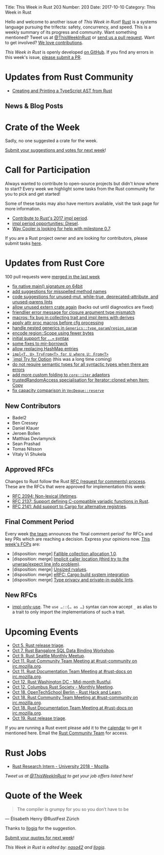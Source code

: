 Title: This Week in Rust 203
Number: 203
Date: 2017-10-10
Category: This Week in Rust

Hello and welcome to another issue of *This Week in Rust*!
[Rust](http://rust-lang.org) is a systems language pursuing the trifecta: safety, concurrency, and speed.
This is a weekly summary of its progress and community.
Want something mentioned? Tweet us at [@ThisWeekInRust](https://twitter.com/ThisWeekInRust) or [send us a pull request](https://github.com/cmr/this-week-in-rust).
Want to get involved? [We love contributions](https://github.com/rust-lang/rust/blob/master/CONTRIBUTING.md).

*This Week in Rust* is openly developed [on GitHub](https://github.com/cmr/this-week-in-rust).
If you find any errors in this week's issue, [please submit a PR](https://github.com/cmr/this-week-in-rust/pulls).

# Updates from Rust Community

* [Creating and Printing a TypeScript AST from Rust](http://blog.ctaggart.com/2017/10/creating-and-printing-typescript-ast.html)

## News & Blog Posts

# Crate of the Week

Sadly, no one suggested a crate for the week.

[Submit your suggestions and votes for next week][submit_crate]!

[submit_crate]: https://users.rust-lang.org/t/crate-of-the-week/2704

# Call for Participation

Always wanted to contribute to open-source projects but didn't know where to start?
Every week we highlight some tasks from the Rust community for you to pick and get started!

Some of these tasks may also have mentors available, visit the task page for more information.

* [Contribute to Rust's 2017 impl period](https://www.rustaceans.org/findwork/impl).
* [impl period opportunities: Diesel](https://medium.com/@sgrif/impl-version-1-0-for-diesel-10f5872c7be).
* [Way Cooler is looking for help with milestone 0.7](https://github.com/way-cooler/way-cooler/issues?q=is%3Aopen+is%3Aissue+milestone%3A0.7+label%3A%22Help+Wanted%22).

If you are a Rust project owner and are looking for contributors, please submit tasks [here][guidelines].

[guidelines]: https://users.rust-lang.org/t/twir-call-for-participation/4821

# Updates from Rust Core

100 pull requests were [merged in the last week][merged]

[merged]: https://github.com/search?q=is%3Apr+org%3Arust-lang+is%3Amerged+merged%3A2017-09-25..2017-10-02

* [fix native main() signature on 64bit](https://github.com/rust-lang/rust/pull/44906)
* [add suggestions for misspelled method names](https://github.com/rust-lang/rust/pull/44297)
* [code suggestions for unused-mut, while-true, deprecated-attribute, and unused-parens lints](https://github.com/rust-lang/rust/pull/44942)
* [allow unused extern crate again](https://github.com/rust-lang/rust/pull/44825) (backs out until diagnostics are fixed)
* [friendlier error message for closure argument type mismatch](https://github.com/rust-lang/rust/pull/44735)
* [macros: fix bug in collecting trait and impl items with derives](https://github.com/rust-lang/rust/pull/44757)
* [apply attr proc macros before cfg processing](https://github.com/rust-lang/rust/pull/44528)
* [handle nested generics in `Generics::type_param`/`region_param`](https://github.com/rust-lang/rust/pull/44959)
* [encode region::Scope using fewer bytes](https://github.com/rust-lang/rust/pull/44809)
* [initial support for `..=` syntax](https://github.com/rust-lang/rust/pull/44709)
* [some fixes to mir-borrowck](https://github.com/rust-lang/rust/pull/44736)
* [allow replacing HashMap entries](https://github.com/rust-lang/rust/pull/44278)
* [`impl<T, U> TryFrom<T> for U where U: From<T>`](https://github.com/rust-lang/rust/pull/44174)
* [`impl<T> Try for Option<T>](https://github.com/rust-lang/rust/pull/42526) (this was a long time coming)
* [do not require semantic types for all syntactic types when there are errors](https://github.com/rust-lang/rust/pull/44945)
* [add more custom folding to `core::iter` adaptors](https://github.com/rust-lang/rust/pull/44856)
* [trustedRandomAccess specialisation for Iterator::cloned when Item: Copy](https://github.com/rust-lang/rust/pull/44790)
* [fix capacity comparison in `VecDeque::reserve`](https://github.com/rust-lang/rust/pull/44802)

## New Contributors

* Badel2
* Ben Cressey
* Daniel Klauer
* Jeroen Bollen
* Matthias Devlamynck
* Sean Prashad
* Tomas Nilsson
* Vitaly Vi Shukela

## Approved RFCs

Changes to Rust follow the Rust [RFC (request for comments)
process](https://github.com/rust-lang/rfcs#rust-rfcs). These
are the RFCs that were approved for implementation this week:

* [RFC 2094: Non-lexical lifetimes](https://github.com/rust-lang/rfcs/pull/2094).
* [RFC 2137: Support defining C-compatible variadic functions in Rust](https://github.com/rust-lang/rfcs/pull/2137).
* [RFC 2141: Add support to Cargo for alternative registries](https://github.com/rust-lang/rfcs/pull/2141).

## Final Comment Period

Every week [the team](https://www.rust-lang.org/team.html) announces the
'final comment period' for RFCs and key PRs which are reaching a
decision. Express your opinions now. [This week's FCPs][fcp] are:

[fcp]: https://github.com/rust-lang/rfcs/labels/final-comment-period

* [disposition: merge] [Fallible collection allocation 1.0](https://github.com/rust-lang/rfcs/pull/2116).
* [disposition: merge] [Implicit caller location (third try to the unwrap/expect line info problem)](https://github.com/rust-lang/rfcs/pull/2091).
* [disposition: merge] [Unsized rvalues](https://github.com/rust-lang/rfcs/pull/1909).
* [disposition: merge] [eRFC: Cargo build system integration](https://github.com/rust-lang/rfcs/pull/2136).
* [disposition: merge] [Type privacy and private-in-public lints](https://github.com/rust-lang/rfcs/pull/2145).

## New RFCs

* [impl-only-use](https://github.com/rust-lang/rfcs/pull/2166). The `use …::{… as …}` syntax can now accept `_` as alias to a trait to only import the implementations of such a trait.

# Upcoming Events

* [Oct  5. Rust release triage](https://internals.rust-lang.org/t/release-cycle-triage-proposal/3544).
* [Oct  7. Rust Bangalore SQL Data Binding Workshop](https://www.meetup.com/rustox/events/243387585/).
* [Oct  9. Rust Seattle Monthly Meetup](https://www.meetup.com/Seattle-Rust-Meetup/events/243267474/).
* [Oct 11. Rust Community Team Meeting at #rust-community on irc.mozilla.org](https://chat.mibbit.com/?server=irc.mozilla.org&channel=%23rust-community).
* [Oct 11. Rust Documentation Team Meeting at #rust-docs on irc.mozilla.org](https://chat.mibbit.com/?server=irc.mozilla.org&channel=%23rust-docs).
* [Oct 12. Rust Washington DC - Mid-month Rustful](https://www.meetup.com/RustDC/events/243672292/).
* [Oct 12. Columbus Rust Society - Monthly Meeting](https://www.meetup.com/columbus-rs/events/243389836/).
* [Oct 18. OpenTechSchool Berlin - Rust Hack and Learn](https://www.meetup.com/opentechschool-berlin/events/243663198/).
* [Oct 18. Rust Community Team Meeting at #rust-community on irc.mozilla.org](https://chat.mibbit.com/?server=irc.mozilla.org&channel=%23rust-community).
* [Oct 18. Rust Documentation Team Meeting at #rust-docs on irc.mozilla.org](https://chat.mibbit.com/?server=irc.mozilla.org&channel=%23rust-docs).
* [Oct 19. Rust release triage](https://internals.rust-lang.org/t/release-cycle-triage-proposal/3544).

If you are running a Rust event please add it to the [calendar] to get
it mentioned here. Email the [Rust Community Team][community] for access.

[calendar]: https://www.google.com/calendar/embed?src=apd9vmbc22egenmtu5l6c5jbfc%40group.calendar.google.com
[community]: mailto:community-team@rust-lang.org

# Rust Jobs

* [Rust Research Intern - University 2018 - Mozilla](https://careers.mozilla.org/position/gh/864822).

*Tweet us at [@ThisWeekInRust](https://twitter.com/ThisWeekInRust) to get your job offers listed here!*

# Quote of the Week

> The compiler is grumpy for you so you don’t have to be

— Élisabeth Henry @RustFest Zürich

Thanks to [llogiq](https://users.rust-lang.org/t/twir-quote-of-the-week/328/454) for the suggestion.

[Submit your quotes for next week][submit]!

[submit]: http://users.rust-lang.org/t/twir-quote-of-the-week/328

*This Week in Rust is edited by: [nasa42](https://github.com/nasa42) and [llogiq](https://github.com/llogiq).*
